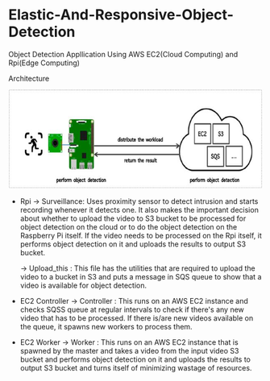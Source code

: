 # Elastic-And-Responsive-Object-Detection
Object Detection Appllication Using AWS EC2(Cloud Computing) and Rpi(Edge Computing) 

Architecture


![alt Architecture](https://github.com/Vin-itall/Elastic-And-Responsive-Object-Detection/blob/master/Architecture.JPG?raw=true)



+ Rpi 
  -> Surveillance: Uses proximity sensor to detect intrusion and starts recording whenever it detects one. It also makes the important decision about whether to upload            the video to S3 bucket to be processed for object detection on the cloud or to do the object detection on the Raspberry Pi itself. If the video needs to be processed on the Rpi itself, it performs object detection on it and uploads the results to output S3 bucket.
  
  -> Upload_this : This file has the utilities that are required to upload the video to a bucket in S3 and puts a message in SQS queue to show that a video is available  for object detection.

+ EC2 Controller
  -> Controller : This runs on an AWS EC2 instance and checks SQSS queue at regular intervals to check if there's any new video that has to be processed. If there is/are new videos available on the queue, it spawns new workers to process them.
 
+ EC2 Worker 
  -> Worker : This runs on an AWS EC2 instance that is spawned by the master and takes a video from the input video S3 bucket and performs object detection on it and uploads the results to output S3 bucket and turns itself of minimizing  wastage of resources.
